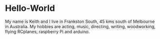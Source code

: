 # Hello-World
My name is Keith and I live in Frankston South, 45 kms south of Melbourne in Australia.
My hobbies are acting, music, directing, writing, woodworking, flying RCplanes, raspberry Pi and arduino.

